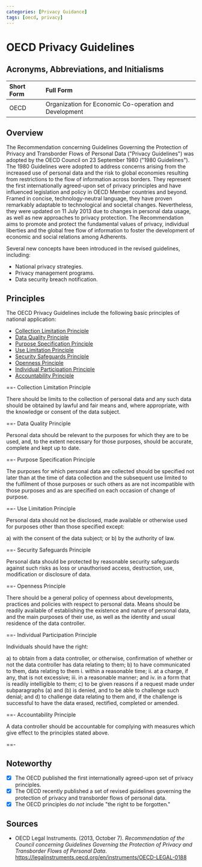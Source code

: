 ```yaml
---
categories: [Privacy Guidance]
tags: [oecd, privacy]
---
```


# OECD Privacy Guidelines

## Acronyms, Abbreviations, and Initialisms

Short Form | Full Form
:--- | :---
OECD | Organization for Economic Co-operation and Development

## Overview

The Recommendation concerning Guidelines Governing the Protection of Privacy and Transborder Flows of Personal Data ("Privacy Guidelines") was adopted by the OECD Council on 23 September 1980 ("1980 Guidelines"). The 1980 Guidelines were adopted to address concerns arising from the increased use of personal data and the risk to global economies resulting from restrictions to the flow of information across borders. They represent the first internationally agreed-upon set of privacy principles and have influenced legislation and policy in OECD Member countries and beyond. Framed in concise, technology-neutral language, they have proven remarkably adaptable to technological and societal changes. Nevertheless, they were updated on 11 July 2013 due to changes in personal data usage, as well as new approaches to privacy protection. The Recommendation aims to promote and protect the fundamental values of privacy, individual liberties and the global free flow of information to foster the development of economic and social relations among Adherents.

Several new concepts have been introduced in the revised guidelines, including:

- National privacy strategies.
- Privacy management programs.
- Data security breach notification.

## Principles

The OECD Privacy Guidelines include the following basic principles of national application:

- [Collection Limitation Principle](#collection-limitation-principle)
- [Data Quality Principle](#data-quality-principle)
- [Purpose Specification Principle](#purpose-specification-principle)
- [Use Limitation Principle](#use-limitation-principle)
- [Security Safeguards Principle](#security-safeguards-principle)
- [Openness Principle](#openness-principle)
- [Individual Participation Principle](#individual-participation-principle)
- [Accountability Principle](#accountability-principle)

==- Collection Limitation Principle

There should be limits to the collection of personal data and any such data should be obtained by lawful and fair means and, where appropriate, with the knowledge or consent of the data subject.

==- Data Quality Principle

Personal data should be relevant to the purposes for which they are to be used, and, to the extent necessary for those purposes, should be accurate, complete and kept up to date.

==- Purpose Specification Principle

The purposes for which personal data are collected should be specified not later than at the time of data collection and the subsequent use limited to the fulfilment of those purposes or such others as are not incompatible with those purposes and as are specified on each occasion of change of purpose.

==- Use Limitation Principle

Personal data should not be disclosed, made available or otherwise used for purposes other than those specified except:

a) with the consent of the data subject; or
b) by the authority of law.

==- Security Safeguards Principle

Personal data should be protected by reasonable security safeguards against such risks as loss or unauthorised access, destruction, use, modification or disclosure of data.

==- Openness Principle

There should be a general policy of openness about developments, practices and policies with respect to personal data. Means should be readily available of establishing the existence and nature of personal data, and the main purposes of their use, as well as the identity and usual residence of the data controller.

==- Individual Participation Principle

Individuals should have the right:

a) to obtain from a data controller, or otherwise, confirmation of whether or not the data controller has data relating to them;
b) to have communicated to them, data relating to them
    i. within a reasonable time;
    ii. at a charge, if any, that is not excessive;
    iii. in a reasonable manner; and
    iv. in a form that is readily intelligible to them;
c) to be given reasons if a request made under subparagraphs (a) and (b) is denied, and to be able to challenge such denial; and
d) to challenge data relating to them and, if the challenge is successful to have the data erased, rectified, completed or amended.

==- Accountability Principle

A data controller should be accountable for complying with measures which give effect to the principles stated above.

==-

## Noteworthy

- [x] The OECD published the first internationally agreed-upon set of privacy principles.
- [x] The OECD recently published a set of revised guidelines governing the protection of privacy and transborder flows of personal data.
- [x] The OECD principles do *not* include "the right to be forgotten."

## Sources

- OECD Legal Instruments. (2013, October 7). *Recommendation of the Council concerning Guidelines Governing the Protection of Privacy and Transborder Flows of Personal Data*. https://legalinstruments.oecd.org/en/instruments/OECD-LEGAL-0188